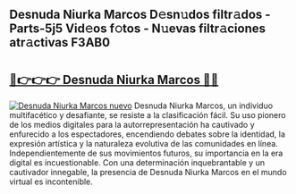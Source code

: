 ## Desnuda Niurka Marcos D𝚎sn𝚞dos filtr𝚊dos - Parts-5j5 Vid𝚎os f𝚘tos - N𝚞evas filtr𝚊ciones atr𝚊ctivas F3AB0

# <h2><a href="http://mbdtrg.tromn.icu/?c=Desnuda+Niurka+Marcos">🔗👉👉👉 Desnuda Niurka Marcos 🔗🔗</a></h2>

[![Desnuda Niurka Marcos nuevo](https://i.imgur.com/pEAQMta.gif)](http://mbdtrg.tromn.icu/?c=Desnuda+Niurka+Marcos)
Desnuda Niurka Marcos, un individuo multifacético y desafiante, se resiste a la clasificación fácil. Su uso pionero de los medios digitales para la autorrepresentación ha cautivado y enfurecido a los espectadores, encendiendo debates sobre la identidad, la expresión artística y la naturaleza evolutiva de las comunidades en línea. Independientemente de sus movimientos futuros, su importancia en la era digital es incuestionable. Con una determinación inquebrantable y un cautivador innegable, la presencia de Desnuda Niurka Marcos en el mundo virtual es incontenible.
